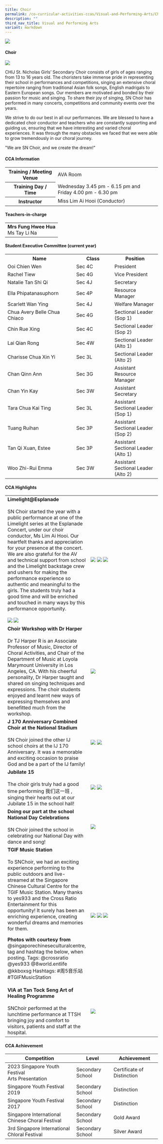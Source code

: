 ```yaml
---
title: Choir
permalink: /co-curricular-activities-ccas/Visual-and-Performing-Arts/Choir/
description: ""
third_nav_title: Visual and Performing Arts
variant: markdown
---
```

![](/images/01%20Banner%20Photos/05%20subpage%20cca.jpg)

#### **Choir**


![](/images/06%20CCA/VPA%20Choir/PictureA__2_.jpg)

CHIJ St. Nicholas Girls’ Secondary Choir consists of girls of ages ranging from 13 to 16 years old. The choristers take immense pride in representing their school in performances and competitions, singing an extensive choral repertoire ranging from traditional Asian folk songs, English madrigals to Eastern European songs. Our members are motivated and bonded by their passion for music and singing. To share their joy of singing, SN Choir has performed in many concerts, competitions and community events over the years.

We strive to do our best in all our performances. We are blessed to have a dedicated choir conductor and teachers who are constantly supporting and guiding us, ensuring that we have interesting and varied choral experiences. It was through the many obstacles we faced that we were able to grow tremendously in our choral journey.

"We are SN Choir, and we create the dream!"

#### **CCA Information**

<table style="width:100%">
<tbody>
<tr><th>Training / Meeting Venue</th>
<td>AVA Room</td></tr>
<tr><th>Training Day / Time</th>
<td>Wednesday  3.45 pm - 6.15 pm and Friday 4.00 pm - 6.30 pm</td></tr>
<tr><th>Instructor</th>
<td>Miss Lim Ai Hooi (Conductor)</td></tr>
</tbody>
</table>

#### **Teachers-in-charge**

<table style="width:100%">
<tbody>
<tr>
<td><b>Mrs Fung Hwee Hua</b><br>Ms Tay Li Na</td>
</tr>
</tbody>
</table>

#### **Student Executive Committee (current year)**

<table style="width:100%">
<tbody>
<tr>
<th style="width:45%">Name</th>
<th style="width:25%">Class</th> 
<th style="width:30%">Position</th>
</tr>
<tr><td> Ooi Chien Wen</td><td>Sec 4C</td><td>President</td></tr>
<tr><td>Rachel Tiew</td><td>Sec 4G</td><td>Vice President</td></tr>
<tr><td>Natalie Tan Shi Qi</td><td>Sec 4J</td><td>Secretary</td></tr>
<tr><td>Ella Phipatanasuphorn</td><td>Sec 4P</td><td>Resource Manager</td></tr>
<tr><td>Scarlett Wan Ying</td><td>Sec 4J</td><td>Welfare Manager</td></tr>
<tr><td>Chua Avery Belle Chua Chiaco</td><td>Sec 4G</td><td>Sectional Leader (Sop 1)</td></tr>
<tr><td>Chin Rue Xing</td><td>Sec 4C</td><td>Sectional Leader (Sop 2)</td></tr>
<tr><td>Lai Qian Rong</td><td>Sec 4W</td><td>Sectional Leader (Alto 1)</td></tr>
	<tr><td>Charisse Chua Xin Yi</td><td>Sec 3L</td><td>Sectional Leader (Alto 2)</td></tr>
<tr><td>Chan Qinn Ann</td><td>Sec 3G</td><td>Assistant Resource Manager</td></tr>
<tr><td>Chan Yin Kay</td><td>Sec 3W</td><td>Assistant Secretary</td></tr>
<tr><td>Tara Chua Kai Ting</td><td>Sec 3L</td><td>Assistant Sectional Leader (Sop 1)</td></tr>
<tr><td>Tuang Ruihan</td><td>Sec 3P</td><td>Assistant Sectional Leader (Sop 2)</td></tr>
<tr><td>Tan Qi Xuan, Estee</td><td>Sec 3P</td><td>Assistant Sectional Leader (Alto 1)</td></tr>
<tr><td>Woo Zhi-Rui Emma</td><td>Sec 3W</td><td>Assistant Sectional Leader (Alto 2)</td></tr>
</tbody>
</table>


#### **CCA Highlights**

<table style="width:100%">
<tbody>
<tr><td style="width:50%"><b>Limelight@Esplanade</b><br><br>SN Choir started the year with a public performance at one of the Limelight series at the Esplanade Concert, under our choir conductor, Ms Lim Ai Hooi.
Our heartfelt thanks and appreciation for your presence at the concert.
We are also grateful for the AV and technical support from school and the Limelight backstage crew and ushers for making the performance experience so authentic and meaningful to the girls. The students truly had a good time and will be enriched and touched in many ways by this performance opportunity.<br><br>
	<img src="/images/06%20CCA/VPA%20Choir/PictureA__3_.jpg">
	<img src="/images/06%20CCA/VPA%20Choir/PictureA__4_.jpg"></td>
<td><img src="/images/06%20CCA/VPA%20Choir/PictureA__5_.jpg">
	<img src="/images/06%20CCA/VPA%20Choir/PictureA__6_.jpg">
	<img src="/images/06%20CCA/VPA%20Choir/PictureA__7_.jpg"></td></tr>

<tr><td style="width:50%"><b>Choir Workshop with Dr Harper</b><br><br>Dr TJ Harper R is an Associate Professor of Music, Director of Choral Activities, and Chair of the Department of Music at Loyola Marymount University in Los Angeles, CA. With his cheerful personality, Dr Harper taught and shared on singing techniques and expressions. The choir students enjoyed and learnt new ways of expressing themselves and benefitted much from the workshop.</td>
<td><img src="/images/06%20CCA/VPA%20Choir/PictureA__8_.jpg"><br></td></tr>

<tr><td style="width:50%"><b>J 170 Anniversary Combined Choir at the National Stadium</b><br><br>SN Choir joined the other IJ school choirs at the IJ 170 Anniversary. It was a memorable and exciting occasion to praise God and be a part of the IJ family!</td>
<td><img src="/images/06%20CCA/VPA%20Choir/PictureA__1_.jpg">
	<img src="/images/06%20CCA/VPA%20Choir/PictureA__9_.jpg">
</td></tr>

<tr><td style="width:50%"><b>Jubilate 15</b><br><br>The choir girls truly had a good time performing 我们这一班 , singing their hearts out at our Jubilate 15 in the school hall!<br>
</td><td>	<img src="/images/06%20CCA/VPA%20Choir/PictureA__10_.jpg">
		<img src="/images/06%20CCA/VPA%20Choir/PictureA__11_.jpg"></td></tr>

<tr><td style="width:50%"><b>Doing our part at the school National Day Celebrations</b><br><br>SN Choir joined the school in celebrating our National Day with dance and song!<br>
</td><td>	<img src="/images/06%20CCA/VPA%20Choir/PictureA__12_.jpg">
</td></tr>
	
<tr><td style="width:50%"><b>TGIF Music Station</b><br><br>To SNChoir, we had an exciting experience performing to the public outdoors and live-streamed at the Singapore Chinese Cultural Centre for the TGIF Music Station. Many thanks to yes933 and the Cross Ratio Entertainment for this opportunity! It surely has been an enriching experience, creating wonderful dreams and memories for them.

**Photos with courtesy from**<br>
@singaporechineseculturalcentre, tag and hashtag the below, when posting.
Tags: @crossratio @yes933 @8world.entlife @kkboxsg
Hashtags: #周5音乐站 #TGIFMusicStation<br>
</td><td>	<img src="/images/06%20CCA/VPA%20Choir/PictureA__13_.jpg">
	<img src="/images/06%20CCA/VPA%20Choir/PictureA__14_.jpg">
	<img src="/images/06%20CCA/VPA%20Choir/PictureA__2_.jpg">
</td></tr>
<tr><td style="width:50%"><b>VIA at Tan Tock Seng Art of Healing Programme</b><br><br>SNChoir performed at the lunchtime performance at TTSH bringing joy and comfort to visitors, patients and staff at the hospital.<br>
</td><td>	<img src="/images/06%20CCA/VPA%20Choir/PictureA__12_.jpg">
</td></tr>
</tbody></table>


#### **CCA Achievement**


| Competition | Level | Achievement |
| -------- | -------- | -------- |
| 2023 Singapore Youth Festival<br>Arts Presentation     | Secondary School     | Certificate of Distinction     |
| Singapore Youth Festival 2019     | Secondary School     | Distinction     |
| Singapore Youth Festival 2017     | Secondary School     | Distinction     |
| Singapore International Chinese Choral Festival     | Secondary School     | Gold Award     |
| 3rd Singapore International Chloral Festival    | Secondary School     | Silver Award     |